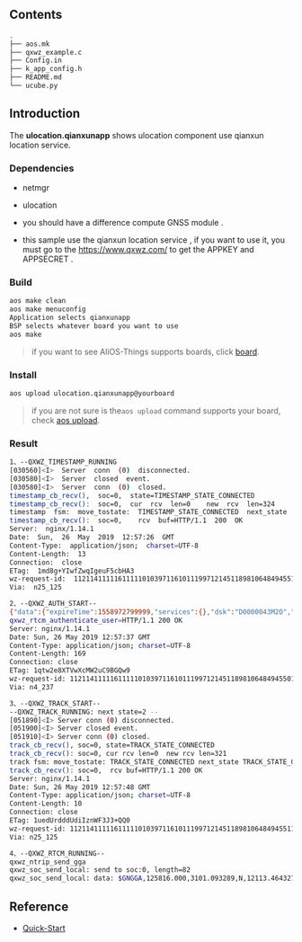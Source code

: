 ## Contents

```sh
.
├── aos.mk
├── qxwz_example.c
├── Config.in
├── k_app_config.h
├── README.md
└── ucube.py

```

## Introduction

The **ulocation.qianxunapp**  shows ulocation component use qianxun location service.

### Dependencies

* netmgr
* ulocation

* you should have a difference compute GNSS module .
* this sample use the qianxun location service , if you want to use it, you must go to the 
  https://www.qxwz.com/ to get the APPKEY and APPSECRET .

### Build

```sh
aos make clean
aos make menuconfig
Application selects qianxunapp
BSP selects whatever board you want to use
aos make
```

> if you want to see AliOS-Things supports boards, click [board](../../../board).

### Install

```sh
aos upload ulocation.qianxunapp@yourboard
```

> if you are not sure is the`aos upload` command supports your board, check [aos upload](../../../build/site_scons/upload).

### Result

```sh
1、--QXWZ_TIMESTAMP_RUNNING
[030560]<I>  Server  conn  (0)  disconnected.
[030580]<I>  Server  closed  event.
[030580]<I>  Server  conn  (0)  closed.
timestamp_cb_recv(),  soc=0,  state=TIMESTAMP_STATE_CONNECTED
timestamp_cb_recv():  soc=0,  cur  rcv  len=0    new  rcv  len=324
timestamp  fsm:  move_tostate:  TIMESTAMP_STATE_CONNECTED  next_state  TIMESTAMP_STATE_CONNECTED
timestamp_cb_recv():  soc=0,    rcv  buf=HTTP/1.1  200  OK
Server:  nginx/1.14.1
Date:  Sun,  26  May  2019  12:57:26  GMT
Content-Type:  application/json;  charset=UTF-8
Content-Length:  13
Connection:  close
ETag:  1md8g+YIwfZwqIgeuF5cbHA3
wz-request-id:  11211411111611111010397116101119971214511898106484945511558875446850RbLhxv9AOz7iLtK5
Via:  n25_125

2、--QXWZ_AUTH_START--
{"data":{"expireTime":1558972799999,"services":{},"dsk":"D0000043M2O","dss":"6acafafb5d3735be97d8fb73d26ca9b073b973bed401ab75ee4507154ab49ee9","toExpire":true},"code":0}
qxwz_rtcm_authenticate_user=HTTP/1.1 200 OK
Server: nginx/1.14.1
Date: Sun, 26 May 2019 12:57:37 GMT
Content-Type: application/json; charset=UTF-8
Content-Length: 169
Connection: close
ETag: 1qtw2e8XTVwXcMW2uC9BGQw9
wz-request-id: 11211411111611111010397116101119971214511898106484945501558875457950Wsj5aAxeNoAhkXd1
Via: n4_237

3、--QXWZ_TRACK_START--
--QXWZ_TRACK_RUNNING: next state=2 --
[051890]<I> Server conn (0) disconnected.
[051900]<I> Server closed event.
[051910]<I> Server conn (0) closed.
track_cb_recv(), soc=0, state=TRACK_STATE_CONNECTED
track_cb_recv(): soc=0, cur rcv len=0  new rcv len=321
track fsm: move_tostate: TRACK_STATE_CONNECTED next_state TRACK_STATE_CONNECTED
track_cb_recv(): soc=0,  rcv buf=HTTP/1.1 200 OK
Server: nginx/1.14.1
Date: Sun, 26 May 2019 12:57:48 GMT
Content-Type: application/json; charset=UTF-8
Content-Length: 10
Connection: close
ETag: 1uedUrdddUdiIznWF3J3+QQ0
wz-request-id: 11211411111611111010397116101119971214511898106484945511558875468176Icjc8SYNByfU4mzU
Via: n25_125

4、--QXWZ_RTCM_RUNNING--
qxwz_ntrip_send_gga
qxwz_soc_send_local: send to soc:0, length=82
qxwz_soc_send_local: data: $GNGGA,125816.000,3101.093289,N,12113.464327,E,2,10,1.76,43.328,M,0,M,3,3459*5B


```

## Reference

* [Quick-Start](https://github.com/alibaba/AliOS-Things/wiki/Quick-Start)
